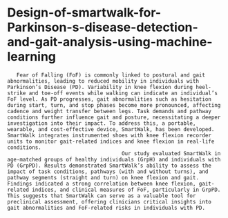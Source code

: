 # Design-of-smartwalk-for-Parkinson-s-disease-detection-and-gait-analysis-using-machine-learning
       Fear of Falling (FoF) is commonly linked to postural and gait abnormalities, leading to reduced mobility in individuals with Parkinson’s Disease (PD). Variability in knee flexion during heel-strike and toe-off events while walking can indicate an individual’s FoF level. As PD progresses, gait abnormalities such as hesitation during start, turn, and stop phases become more pronounced, affecting cadence and weight transfer between legs. Task demands and pathway conditions further influence gait and posture, necessitating a deeper investigation into their impact. To address this, a portable, wearable, and cost-effective device, SmartWalk, has been developed. SmartWalk integrates instrumented shoes with knee flexion recorder units to monitor gait-related indices and knee flexion in real-life conditions.
                                         Our study evaluated SmartWalk in age-matched groups of healthy individuals (GrpH) and individuals with PD (GrpPD). Results demonstrated SmartWalk’s ability to assess the impact of task conditions, pathways (with and without turns), and pathway segments (straight and turn) on knee flexion and gait. Findings indicated a strong correlation between knee flexion, gait-related indices, and clinical measures of FoF, particularly in GrpPD. This suggests that SmartWalk can serve as a valuable tool for preclinical assessment, offering clinicians critical insights into gait abnormalities and FoF-related risks in individuals with PD.

